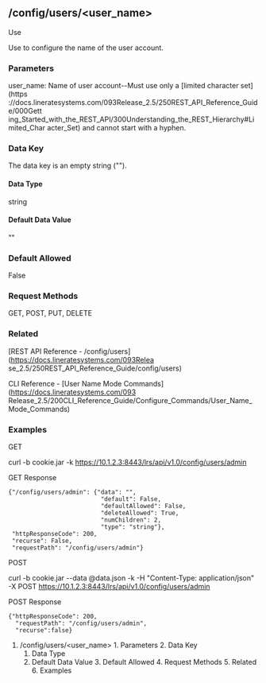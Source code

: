 ## /config/users/<user_name>

Use

Use to configure the name of the user account.

### Parameters

user_name: Name of user account--Must use only a [limited character set](https
://docs.lineratesystems.com/093Release_2.5/250REST_API_Reference_Guide/000Gett
ing_Started_with_the_REST_API/300Understanding_the_REST_Hierarchy#Limited_Char
acter_Set) and cannot start with a hyphen.

### Data Key

The data key is an empty string ("").

#### Data Type

string

#### Default Data Value

""

### Default Allowed

False

### Request Methods

GET, POST, PUT, DELETE

### Related

[REST API Reference - /config/users](https://docs.lineratesystems.com/093Relea
se_2.5/250REST_API_Reference_Guide/config/users)

CLI Reference - [User Name Mode Commands](https://docs.lineratesystems.com/093
Release_2.5/200CLI_Reference_Guide/Configure_Commands/User_Name_Mode_Commands)

### Examples

GET

curl -b cookie.jar -k https://10.1.2.3:8443/lrs/api/v1.0/config/users/admin

GET Response

    
    
    {"/config/users/admin": {"data": "",
                              "default": False,
                              "defaultAllowed": False,
                              "deleteAllowed": True,
                              "numChildren": 2,
                              "type": "string"},
     "httpResponseCode": 200,
     "recurse": False,
     "requestPath": "/config/users/admin"}
    

POST

curl -b cookie.jar --data @data.json -k -H "Content-Type: application/json" -X
POST https://10.1.2.3:8443/lrs/api/v1.0/config/users/admin

POST Response

    
    
    {"httpResponseCode": 200,
      "requestPath": "/config/users/admin",
      "recurse":false}

  1. /config/users/<user_name>
    1. Parameters
    2. Data Key
      1. Data Type
      2. Default Data Value
    3. Default Allowed
    4. Request Methods
    5. Related
    6. Examples

